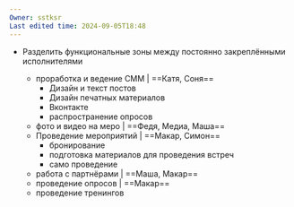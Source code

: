```yaml
---
Owner: sstksr
Last edited time: 2024-09-05T18:48
---
```

- Разделить функциональные зоны между постоянно закреплёнными исполнителями
    
    - проработка и ведение СММ | ==Катя, Соня==
        - Дизайн и текст постов
        - Дизайн печатных материалов
        - Вконтакте
        - распространение опросов
    - фото и видео на меро | ==Федя, Медиа, Маша==
    - Проведение мероприятий | ==Макар, Симон==
        - бронирование
        - подготовка материалов для проведения встреч
        - само проведение
    - работа с партнёрами | ==Маша, Макар==
    - проведение опросов | ==Макар==
    - проведение тренингов